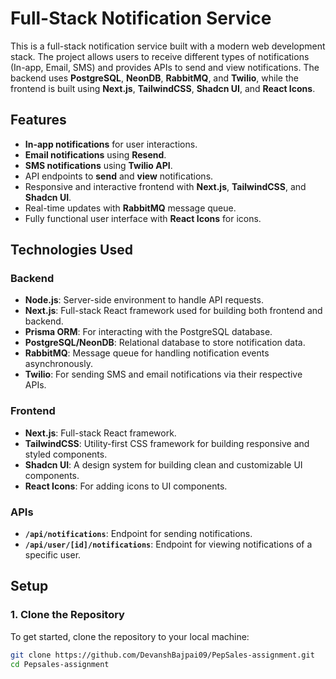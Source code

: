 # Full-Stack Notification Service

This is a full-stack notification service built with a modern web development stack. The project allows users to receive different types of notifications (In-app, Email, SMS) and provides APIs to send and view notifications. The backend uses **PostgreSQL**, **NeonDB**, **RabbitMQ**, and **Twilio**, while the frontend is built using **Next.js**, **TailwindCSS**, **Shadcn UI**, and **React Icons**.

## Features

- **In-app notifications** for user interactions.
- **Email notifications** using **Resend**.
- **SMS notifications** using **Twilio API**.
- API endpoints to **send** and **view** notifications.
- Responsive and interactive frontend with **Next.js**, **TailwindCSS**, and **Shadcn UI**.
- Real-time updates with **RabbitMQ** message queue.
- Fully functional user interface with **React Icons** for icons.

## Technologies Used

### Backend
- **Node.js**: Server-side environment to handle API requests.
- **Next.js**: Full-stack React framework used for building both frontend and backend.
- **Prisma ORM**: For interacting with the PostgreSQL database.
- **PostgreSQL/NeonDB**: Relational database to store notification data.
- **RabbitMQ**: Message queue for handling notification events asynchronously.
- **Twilio**: For sending SMS and email notifications via their respective APIs.

### Frontend
- **Next.js**: Full-stack React framework.
- **TailwindCSS**: Utility-first CSS framework for building responsive and styled components.
- **Shadcn UI**: A design system for building clean and customizable UI components.
- **React Icons**: For adding icons to UI components.

### APIs
- **`/api/notifications`**: Endpoint for sending notifications.
- **`/api/user/[id]/notifications`**: Endpoint for viewing notifications of a specific user.

## Setup

### 1. Clone the Repository
To get started, clone the repository to your local machine:

```bash
git clone https://github.com/DevanshBajpai09/PepSales-assignment.git
cd Pepsales-assignment


